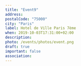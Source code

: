```yaml
---
title: "Event9"
address: 
postalCode: "75000"
city: "Paris"
label: Hotel de Ville Paris 7ème
when: 2019-10-03T17:31:00+02:00
description:
photo: /events/photos/event.png
draft: true
important: false
association:
---
```


